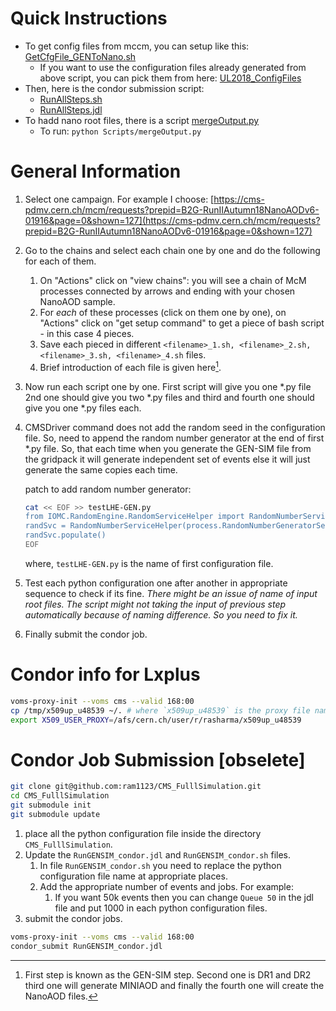 # Quick Instructions

* To get config files from mccm, you can setup like this: [GetCfgFile_GENToNano.sh](GetCfgFile_GENToNano.sh)
    * If you want to use the configuration files already generated from above script, you can pick them from here: [UL2018_ConfigFiles](UL2018_ConfigFiles)
* Then, here is the condor submission script:
    * [RunAllSteps.sh](RunAllSteps.sh)
    * [RunAllSteps.jdl](RunAllSteps.jdl)
* To hadd nano root files, there is a script [mergeOutput.py](Scripts/mergeOutput.py)
    * To run: `python Scripts/mergeOutput.py`

# General Information

1. Select one campaign. For example I choose: [https://cms-pdmv.cern.ch/mcm/requests?prepid=B2G-RunIIAutumn18NanoAODv6-01916&page=0&shown=127](https://cms-pdmv.cern.ch/mcm/requests?prepid=B2G-RunIIAutumn18NanoAODv6-01916&page=0&shown=127)

2. Go to the chains and select each chain one by one and do the following for each of them.

   1. On "Actions" click on "view chains": you will see a chain of McM processes connected by arrows and ending with your chosen NanoAOD sample.
   1. For *each* of these processes (click on them one by one), on "Actions" click on "get setup command" to get a piece of bash script - in this case 4 pieces.
   1. Save each pieced in different `<filename>_1.sh, <filename>_2.sh, <filename>_3.sh, <filename>_4.sh` files.
   1. Brief introduction of each file is given here[^intro_files].

[^intro_files]: First step is known as the GEN-SIM step. Second one is DR1 and DR2 third one will generate MINIAOD and finally the fourth one will create the NanoAOD files.

3. Now run each script one by one. First script will give you one *.py file 2nd one should give you two *.py files and third and fourth one should give you one *.py files each.

3. CMSDriver command does not add the random seed in the configuration file. So, need to append the random number generator at the end of first *.py file. So, that each time when you generate the GEN-SIM file from the gridpack it will generate independent set of events else it will just generate the same copies each time.

   patch to add random number generator:

   ```bash
   cat << EOF >> testLHE-GEN.py
   from IOMC.RandomEngine.RandomServiceHelper import RandomNumberServiceHelper
   randSvc = RandomNumberServiceHelper(process.RandomNumberGeneratorService)
   randSvc.populate()
   EOF
   ```

   where, `testLHE-GEN.py` is the name of first configuration file.

4. Test each python configuration one after another in appropriate sequence to check if its fine. *There might be an issue of name of input root files. The script might not taking the input of previous step automatically because of naming difference. So you need to fix it.*

5. Finally submit the condor job.

# Condor info for Lxplus

```bash
voms-proxy-init --voms cms --valid 168:00
cp /tmp/x509up_u48539 ~/. # where `x509up_u48539` is the proxy file name created by previous command
export X509_USER_PROXY=/afs/cern.ch/user/r/rasharma/x509up_u48539
```

# Condor Job Submission [obselete]

```bash
git clone git@github.com:ram1123/CMS_FulllSimulation.git
cd CMS_FulllSimulation
git submodule init
git submodule update
```

1. place all the python configuration file inside the directory `CMS_FulllSimulation`.
2. Update the `RunGENSIM_condor.jdl` and `RunGENSIM_condor.sh` files.
    1. In file `RunGENSIM_condor.sh` you need to replace the python configuration file name at appropriate places.
    1. Add the appropriate number of events and jobs. For example:
        1. If you want 50k events then you can change `Queue 50` in the jdl file and put 1000 in each python configuration files.
1. submit the condor jobs.

```bash
voms-proxy-init --voms cms --valid 168:00
condor_submit RunGENSIM_condor.jdl
```

